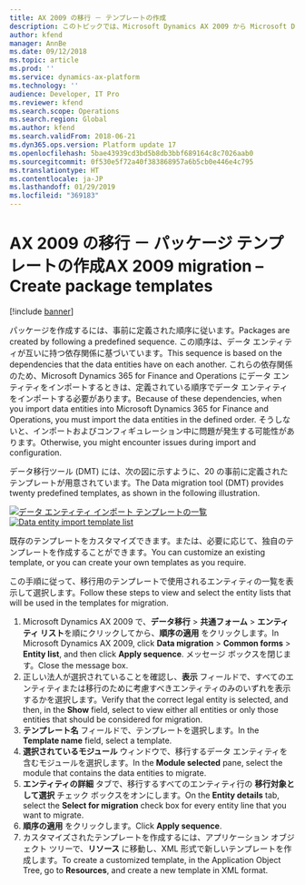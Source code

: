 ```yaml
---
title: AX 2009 の移行 － テンプレートの作成
description: このトピックでは、Microsoft Dynamics AX 2009 から Microsoft Dynamics 365 for Finance and Operations へデータを移行するために使用できるパッケージ テンプレートを作成する方法について説明します。
author: kfend
manager: AnnBe
ms.date: 09/12/2018
ms.topic: article
ms.prod: ''
ms.service: dynamics-ax-platform
ms.technology: ''
audience: Developer, IT Pro
ms.reviewer: kfend
ms.search.scope: Operations
ms.search.region: Global
ms.author: kfend
ms.search.validFrom: 2018-06-21
ms.dyn365.ops.version: Platform update 17
ms.openlocfilehash: 5bae43939cd3bd5b8db3bbf689164c8c7026aab0
ms.sourcegitcommit: 0f530e5f72a40f383868957a6b5cb0e446e4c795
ms.translationtype: HT
ms.contentlocale: ja-JP
ms.lasthandoff: 01/29/2019
ms.locfileid: "369183"
---
```

# <a name="ax-2009-migration--create-package-templates"></a><span data-ttu-id="4a9e0-103">AX 2009 の移行 － パッケージ テンプレートの作成</span><span class="sxs-lookup"><span data-stu-id="4a9e0-103">AX 2009 migration – Create package templates</span></span>

[!include [banner](../includes/banner.md)]

<span data-ttu-id="4a9e0-104">パッケージを作成するには、事前に定義された順序に従います。</span><span class="sxs-lookup"><span data-stu-id="4a9e0-104">Packages are created by following a predefined sequence.</span></span> <span data-ttu-id="4a9e0-105">この順序は、データ エンティティが互いに持つ依存関係に基づいています。</span><span class="sxs-lookup"><span data-stu-id="4a9e0-105">This sequence is based on the dependencies that the data entities have on each another.</span></span> <span data-ttu-id="4a9e0-106">これらの依存関係のため、Microsoft Dynamics 365 for Finance and Operations にデータ エンティティをインポートするときは、定義されている順序でデータ エンティティをインポートする必要があります。</span><span class="sxs-lookup"><span data-stu-id="4a9e0-106">Because of these dependencies, when you import data entities into Microsoft Dynamics 365 for Finance and Operations, you must import the data entities in the defined order.</span></span> <span data-ttu-id="4a9e0-107">そうしないと、インポートおよびコンフィギュレーション中に問題が発生する可能性があります。</span><span class="sxs-lookup"><span data-stu-id="4a9e0-107">Otherwise, you might encounter issues during import and configuration.</span></span>

<span data-ttu-id="4a9e0-108">データ移行ツール (DMT) には、次の図に示すように、20 の事前に定義されたテンプレートが用意されています。</span><span class="sxs-lookup"><span data-stu-id="4a9e0-108">The Data migration tool (DMT) provides twenty predefined templates, as shown in the following illustration.</span></span>

<span data-ttu-id="4a9e0-109">[![データ エンティティ インポート テンプレートの一覧](./media/data-entity-templates.png)](./media/data-entity-templates.png)</span><span class="sxs-lookup"><span data-stu-id="4a9e0-109">[![Data entity import template list](./media/data-entity-templates.png)](./media/data-entity-templates.png)</span></span>

<span data-ttu-id="4a9e0-110">既存のテンプレートをカスタマイズできます。または、必要に応じて、独自のテンプレートを作成することができます。</span><span class="sxs-lookup"><span data-stu-id="4a9e0-110">You can customize an existing template, or you can create your own templates as you require.</span></span>

<span data-ttu-id="4a9e0-111">この手順に従って、移行用のテンプレートで使用されるエンティティの一覧を表示して選択します。</span><span class="sxs-lookup"><span data-stu-id="4a9e0-111">Follow these steps to view and select the entity lists that will be used in the templates for migration.</span></span>

1. <span data-ttu-id="4a9e0-112">Microsoft Dynamics AX 2009 で、**データ移行** \> **共通フォーム** \> **エンティティ リスト**を順にクリックしてから、**順序の適用** をクリックします。</span><span class="sxs-lookup"><span data-stu-id="4a9e0-112">In Microsoft Dynamics AX 2009, click **Data migration** \> **Common forms** \> **Entity list**, and then click **Apply sequence**.</span></span> <span data-ttu-id="4a9e0-113">メッセージ ボックスを閉じます。</span><span class="sxs-lookup"><span data-stu-id="4a9e0-113">Close the message box.</span></span>
2. <span data-ttu-id="4a9e0-114">正しい法人が選択されていることを確認し、**表示** フィールドで、すべてのエンティティまたは移行のために考慮すべきエンティティのみのいずれを表示するかを選択します。</span><span class="sxs-lookup"><span data-stu-id="4a9e0-114">Verify that the correct legal entity is selected, and then, in the **Show** field, select to view either all entities or only those entities that should be considered for migration.</span></span>
3. <span data-ttu-id="4a9e0-115">**テンプレート名** フィールドで、テンプレートを選択します。</span><span class="sxs-lookup"><span data-stu-id="4a9e0-115">In the **Template name** field, select a template.</span></span>
4. <span data-ttu-id="4a9e0-116">**選択されているモジュール** ウィンドウで、移行するデータ エンティティを含むモジュールを選択します。</span><span class="sxs-lookup"><span data-stu-id="4a9e0-116">In the **Module selected** pane, select the module that contains the data entities to migrate.</span></span>
5. <span data-ttu-id="4a9e0-117">**エンティティの詳細** タブで、移行するすべてのエンティティ行の **移行対象として選択** チェック ボックスをオンにします。</span><span class="sxs-lookup"><span data-stu-id="4a9e0-117">On the **Entity details** tab, select the **Select for migration** check box for every entity line that you want to migrate.</span></span>
6. <span data-ttu-id="4a9e0-118">**順序の適用** をクリックします。</span><span class="sxs-lookup"><span data-stu-id="4a9e0-118">Click **Apply sequence**.</span></span>
7. <span data-ttu-id="4a9e0-119">カスタマイズされたテンプレートを作成するには、アプリケーション オブジェクト ツリーで、**リソース** に移動し、XML 形式で新しいテンプレートを作成します。</span><span class="sxs-lookup"><span data-stu-id="4a9e0-119">To create a customized template, in the Application Object Tree, go to **Resources**, and create a new template in XML format.</span></span>
